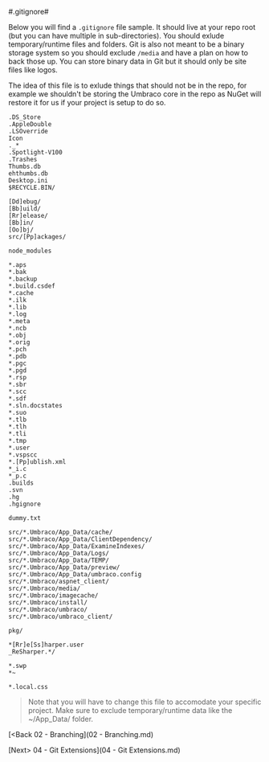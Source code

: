 #.gitignore#

Below you will find a `.gitignore` file sample.  It should live at your repo root (but you can have multiple in sub-directories).  You should exlude temporary/runtime files and folders.  Git is also not meant to be a binary storage system so you should exclude `/media` and have a plan on how to back those up.  You can store binary data in Git but it should only be site files like logos.

The idea of this file is to exlude things that should not be in the repo, for example we shouldn't be storing the Umbraco core in the repo as NuGet will restore it for us if your project is setup to do so.

```
.DS_Store
.AppleDouble
.LSOverride
Icon
._*
.Spotlight-V100
.Trashes
Thumbs.db
ehthumbs.db
Desktop.ini
$RECYCLE.BIN/

[Dd]ebug/
[Bb]uild/
[Rr]elease/
[Bb]in/
[Oo]bj/
src/[Pp]ackages/

node_modules

*.aps
*.bak
*.backup
*.build.csdef
*.cache
*.ilk
*.lib
*.log
*.meta
*.ncb
*.obj
*.orig
*.pch
*.pdb
*.pgc
*.pgd
*.rsp
*.sbr
*.scc
*.sdf
*.sln.docstates
*.suo
*.tlb
*.tlh
*.tli
*.tmp
*.user
*.vspscc
*.[Pp]ublish.xml
*_i.c
*_p.c
.builds
.svn
.hg
.hgignore

dummy.txt

src/*.Umbraco/App_Data/cache/
src/*.Umbraco/App_Data/ClientDependency/
src/*.Umbraco/App_Data/ExamineIndexes/
src/*.Umbraco/App_Data/Logs/
src/*.Umbraco/App_Data/TEMP/
src/*.Umbraco/App_Data/preview/
src/*.Umbraco/App_Data/umbraco.config
src/*.Umbraco/aspnet_client/
src/*.Umbraco/media/
src/*.Umbraco/imagecache/
src/*.Umbraco/install/
src/*.Umbraco/umbraco/
src/*.Umbraco/umbraco_client/

pkg/

*[Rr]e[Ss]harper.user
_ReSharper.*/

*.swp
*~

*.local.css

```
>Note that you will have to change this file to accomodate your specific project.  Make sure to exclude temporary/runtime data like the ~/App_Data/ folder.

[<Back 02 - Branching](02 - Branching.md)

[Next> 04 - Git Extensions](04 - Git Extensions.md)